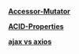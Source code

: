 [**Accessor-Mutator**](D:\Preparetion\Accessor-Mutator)

[**ACID-Properties**](D:\Preparetion\ACID-Properties)

[**ajax vs axios**](D:\Preparetion\ajax-vs-axios)
